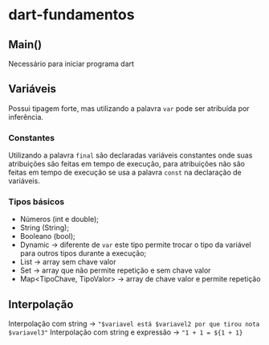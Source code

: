 # dart-fundamentos

## Main()

Necessário para iniciar programa dart

## Variáveis

Possui tipagem forte, mas utilizando a palavra `var` pode ser atribuída por inferência.

### Constantes

Utilizando a palavra `final` são declaradas variáveis constantes onde suas atribuições são feitas em tempo de execução, para atribuições não são feitas em tempo de execução se usa a palavra `const` na declaração de variáveis.

### Tipos básicos

- Números (int e double);
- String (String);
- Booleano (bool);
- Dynamic -> diferente de `var` este tipo permite trocar o tipo da variável para outros tipos durante a execução;
- List<Tipo> -> array sem chave valor
- Set<Tipo> -> array que não permite repetição e sem chave valor
- Map<TipoChave, TipoValor> -> array de chave valor e permite repetição

## Interpolação

Interpolação com string -> `"$variavel está $variavel2 por que tirou nota $variavel3"`
Interpolação com string e expressão -> `"1 + 1 = ${1 + 1}`
